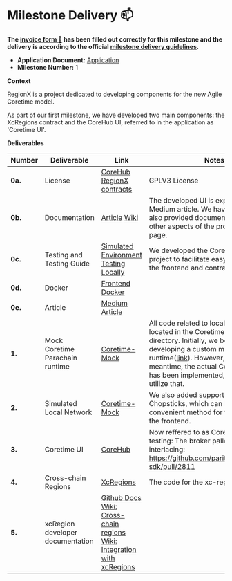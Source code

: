 # Milestone Delivery :mailbox:

**The [invoice form :pencil:](https://docs.google.com/forms/d/e/1FAIpQLSfmNYaoCgrxyhzgoKQ0ynQvnNRoTmgApz9NrMp-hd8mhIiO0A/viewform) has been filled out correctly for this milestone and the delivery is according to the official [milestone delivery guidelines](https://github.com/w3f/Grants-Program/blob/master/docs/Support%20Docs/milestone-deliverables-guidelines.md).**  

- **Application Document:** [Application](https://github.com/w3f/Grants-Program/blob/master/applications/RegionX.md)
-   **Milestone Number:**  1

**Context**

RegionX is a project dedicated to developing components for the new Agile Coretime model.

As part of our first milestone, we have developed two main components: the XcRegions contract and the CoreHub UI, referred to in the application as 'Coretime UI'.

**Deliverables**

| Number | Deliverable | Link | Notes |
| ------------- | ------------- | ------------- |------------- |
| **0a.** | License | [CoreHub](https://github.com/RegionX-Labs/CoreHub/blob/master/LICENSE) [RegionX contracts](https://github.com/RegionX-Labs/RegionX/blob/main/LICENSE) | GPLV3 License | 
| **0b.**  | Documentation | [Article](https://medium.com/@regionx/regionx-corehub-a-central-hub-for-managing-polkadot-blockspace-3f8715add25a) [Wiki](https://regionx.gitbook.io/wiki) | The developed UI is explained in the Medium article. We have additionally also provided documentation about other aspects of the project on our Wiki page. | 
| **0c.** | Testing and Testing Guide | [Simulated Environment](https://github.com/RegionX-Labs/Coretime-Mock) [Testing Locally](https://github.com/RegionX-Labs/CoreHub?tab=readme-ov-file#set-up-development-environment) | We developed the Coretime-Mock project to facilitate easy testing of all the frontend and contract code. | 
| **0d.** | Docker | [Frontend Docker](https://github.com/RegionX-Labs/CoreHub?tab=readme-ov-file#run-with-docker) |  | 
| **0e.** | Article | [Medium Article](https://medium.com/@regionx/regionx-corehub-a-central-hub-for-managing-polkadot-blockspace-3f8715add25a) |  | 
| **1.** | Mock Coretime Parachain runtime | [Coretime-Mock](https://github.com/RegionX-Labs/Coretime-Mock) | All code related to local testing is located in the Coretime-Mock directory. Initially, we began by developing a custom mock runtime([link](https://github.com/RegionX-Labs/Coretime-Mock/pull/11)). However, in the meantime, the actual Coretime chain has been implemented, so we now utilize that. | 
| **2.** | Simulated Local Network | [Coretime-Mock](https://github.com/RegionX-Labs/Coretime-Mock)  | We also added support for testing with Chopsticks, which can be a very convenient method for testing parts of the frontend. | 
| **3.** | Coretime UI | [CoreHub](https://github.com/RegionX-Labs/CoreHub) | Now reffered to as CoreHub. NOTE for testing: The broker pallet has a bug with interlacing: https://github.com/paritytech/polkadot-sdk/pull/2811  | 
| **4.** | Cross-chain Regions | [XcRegions](https://github.com/RegionX-Labs/RegionX/tree/main/contracts/xc-regions) | The code for the xc-regions contract. | 
| **5.** | xcRegion developer documentation | [Github Docs](https://github.com/RegionX-Labs/RegionX?tab=readme-ov-file#21-cross-chain-regions) [Wiki: Cross-chain regions](https://regionx.gitbook.io/wiki/advanced/cross-chain-regions) [Wiki: Integration with xcRegions](https://regionx.gitbook.io/wiki/build/integration-with-xcregions) |  | 
